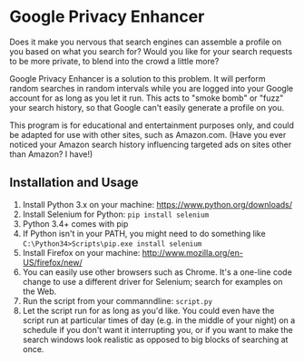 Google Privacy Enhancer
=====================

Does it make you nervous that search engines can assemble a profile on you based on what you search for? Would you like for your search requests to be more private, to blend into the crowd a little more?

Google Privacy Enhancer is a solution to this problem. It will perform random searches in random intervals while you are logged into your Google account for as long as you let it run. This acts to "smoke bomb" or "fuzz" your search history, so that Google can't easily generate a profile on you.

This program is for educational and entertainment purposes only, and could be adapted for use with other sites, such as Amazon.com. (Have you ever noticed your Amazon search history influencing targeted ads on sites other than Amazon? I have!)

Installation and Usage
------------

1. Install Python 3.x on your machine: https://www.python.org/downloads/
2. Install Selenium for Python: `pip install selenium`
  3. Python 3.4+ comes with pip
  4. If Python isn't in your PATH, you might need to do something like `C:\Python34>Scripts\pip.exe install selenium`
3. Install Firefox on your machine: http://www.mozilla.org/en-US/firefox/new/
  4. You can easily use other browsers such as Chrome. It's a one-line code change to use a different driver for Selenium; search for examples on the Web.
4. Run the script from your commanndline: `script.py`
5. Let the script run for as long as you'd like. You could even have the script run at particular times of day (e.g. in the middle of your night) on a schedule if you don't want it interrupting you, or if you want to make the search windows look realistic as opposed to big blocks of searching at once.
